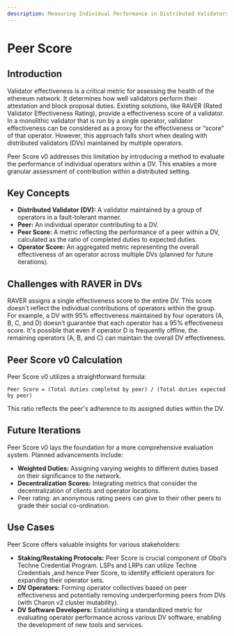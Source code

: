 ```yaml
---
description: Measuring Individual Performance in Distributed Validators
---
```


# Peer Score

## Introduction

Validator effectiveness is a critical metric for assessing the health of the ethereum network. It determines how well validators perform their attestation and block proposal duties. Existing solutions, like RAVER (Rated Validator Effectiveness Rating), provide a effectiveness score of a validator. In a monolithic validator that is run by a single operator, validator effectiveness can be considered as a proxy for the effectiveness or “score” of that operator. However, this approach falls short when dealing with distributed validators (DVs) maintained by multiple operators.

Peer Score v0 addresses this limitation by introducing a method to evaluate the performance of individual operators within a DV. This enables a more granular assessment of contribution within a distributed setting.

## Key Concepts

* **Distributed Validator (DV):** A validator maintained by a group of operators in a fault-tolerant manner.
* **Peer:** An individual operator contributing to a DV.
* **Peer Score:** A metric reflecting the performance of a peer within a DV, calculated as the ratio of completed duties to expected duties.
* **Operator Score:** An aggregated metric representing the overall effectiveness of an operator across multiple DVs (planned for future iterations).

## Challenges with RAVER in DVs

RAVER assigns a single effectiveness score to the entire DV. This score doesn't reflect the individual contributions of operators within the group. For example, a DV with 95% effectiveness maintained by four operators (A, B, C, and D) doesn't guarantee that each operator has a 95% effectiveness score. It's possible that even if operator D is frequently offline, the remaining operators (A, B, and C) can maintain the overall DV effectiveness.

## Peer Score v0 Calculation

Peer Score v0 utilizes a straightforward formula:

`Peer Score = (Total duties completed by peer) / (Total duties expected by peer)`

This ratio reflects the peer's adherence to its assigned duties within the DV.

## Future Iterations

Peer Score v0 lays the foundation for a more comprehensive evaluation system. Planned advancements include:

* **Weighted Duties:** Assigning varying weights to different duties based on their significance to the network.
* **Decentralization Scores:** Integrating metrics that consider the decentralization of clients and operator locations.
* Peer rating: an anonymous rating peers can give to their other peers to grade their social co-ordination.

## Use Cases

Peer Score offers valuable insights for various stakeholders:

* **Staking/Restaking Protocols:** Peer Score is crucial component of Obol’s Techne Credential Program. LSPs and LRPs can utilize Techne Credentials ,and hence Peer Score, to identify efficient operators for expanding their operator sets.
* **DV Operators:** Forming operator collectives based on peer effectiveness and potentially removing underperforming peers from DVs (with Charon v2 cluster mutability).
* **DV Software Developers:** Establishing a standardized metric for evaluating operator performance across various DV software, enabling the development of new tools and services.

